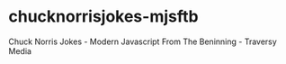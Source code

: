 # chucknorrisjokes-mjsftb
Chuck Norris Jokes - Modern Javascript From The Beninning - Traversy Media
